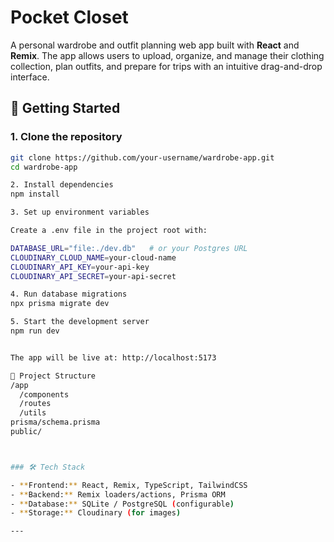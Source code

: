 # Pocket Closet

A personal wardrobe and outfit planning web app built with **React** and **Remix**. The app allows users to upload, organize, and manage their clothing collection, plan outfits, and prepare for trips with an intuitive drag-and-drop interface.  


## 🚀 Getting Started  

### 1. Clone the repository  
```bash
git clone https://github.com/your-username/wardrobe-app.git
cd wardrobe-app

2. Install dependencies
npm install

3. Set up environment variables

Create a .env file in the project root with:

DATABASE_URL="file:./dev.db"   # or your Postgres URL
CLOUDINARY_CLOUD_NAME=your-cloud-name
CLOUDINARY_API_KEY=your-api-key
CLOUDINARY_API_SECRET=your-api-secret

4. Run database migrations
npx prisma migrate dev

5. Start the development server
npm run dev


The app will be live at: http://localhost:5173

📂 Project Structure
/app
  /components       
  /routes           
  /utils           
prisma/schema.prisma  
public/              



### 🛠️ Tech Stack  

- **Frontend:** React, Remix, TypeScript, TailwindCSS  
- **Backend:** Remix loaders/actions, Prisma ORM  
- **Database:** SQLite / PostgreSQL (configurable)  
- **Storage:** Cloudinary (for images)  

---